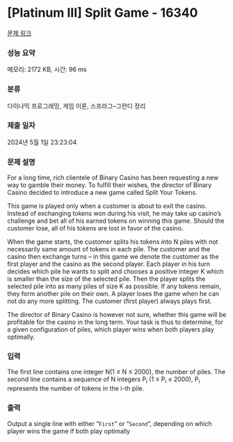 # [Platinum III] Split Game - 16340 

[문제 링크](https://www.acmicpc.net/problem/16340) 

### 성능 요약

메모리: 2172 KB, 시간: 96 ms

### 분류

다이나믹 프로그래밍, 게임 이론, 스프라그–그런디 정리

### 제출 일자

2024년 5월 1일 23:23:04

### 문제 설명

<p>For a long time, rich clientele of Binary Casino has been requesting a new way to gamble their money. To fulfill their wishes, the director of Binary Casino decided to introduce a new game called Split Your Tokens.</p>

<p>This game is played only when a customer is about to exit the casino. Instead of exchanging tokens won during his visit, he may take up casino’s challenge and bet all of his earned tokens on winning this game. Should the customer lose, all of his tokens are lost in favor of the casino.</p>

<p>When the game starts, the customer splits his tokens into N piles with not necessarily same amount of tokens in each pile. The customer and the casino then exchange turns – in this game we denote the customer as the first player and the casino as the second player. Each player in his turn decides which pile he wants to split and chooses a positive integer K which is smaller than the size of the selected pile. Then the player splits the selected pile into as many piles of size K as possible. If any tokens remain, they form another pile on their own. A player loses the game when he can not do any more splitting. The customer (first player) always plays first.</p>

<p>The director of Binary Casino is however not sure, whether this game will be profitable for the casino in the long term. Your task is thus to determine, for a given configuration of piles, which player wins when both players play optimally.</p>

### 입력 

 <p>The first line contains one integer N(1 ≤ N ≤ 2000), the number of piles. The second line contains a sequence of N integers P<sub>i</sub> (1 ≤ P<sub>i</sub> ≤ 2000), P<sub>i</sub> represents the number of tokens in the i-th pile.</p>

### 출력 

 <p>Output a single line with either “<code>First</code>” or “<code>Second</code>”, depending on which player wins the game if both play optimally</p>


